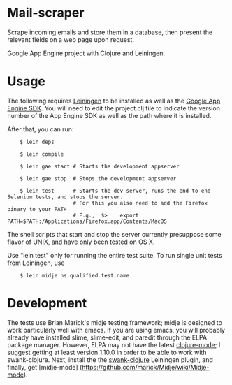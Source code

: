 Mail-scraper
=====

Scrape incoming emails and store them in a database, then
present the relevant fields on a web page upon request.

Google App Engine project with Clojure and Leiningen.

Usage
=====

The following requires [Leiningen](https://github.com/technomancy/leiningen) to be 
installed as well as the [Google App Engine SDK](http://code.google.com/appengine/downloads.html). 
You will need to edit the project.clj file to indicate the version
number of the App Engine SDK as well as the path where it is installed.

After that, you can run:

        $ lein deps

        $ lein compile

        $ lein gae start # Starts the development appserver

        $ lein gae stop  # Stops the development appserver

        $ lein test 	 # Starts the dev server, runs the end-to-end Selenium tests, and stops the server.
						 # For this you also need to add the Firefox binary to your PATH
						 # E.g.,  $>	export PATH=$PATH:/Applications/Firefox.app/Contents/MacOS

The shell scripts that start and stop the server currently presuppose some flavor
of UNIX, and have only been tested on OS X.

Use "lein test" only for running the entire test suite. To run single unit tests from Leiningen, use

        $ lein midje ns.qualified.test.name

Development
=====

The tests use Brian Marick's midje testing framework; midje is designed to work particularly
well with emacs. If you are using emacs, you will probably already have installed slime, 
slime-edit, and paredit through the ELPA package manager. However, ELPA may not have the 
latest [clojure-mode](https://github.com/technomancy/clojure-mode); I suggest getting at 
least version 1.10.0 in order to be able to work with swank-clojure. Next, install the
the [swank-clojure](https://github.com/technomancy/swank-clojure) Leiningen plugin, and
finally, get [midje-mode] (https://github.com/marick/Midje/wiki/Midje-mode). 

